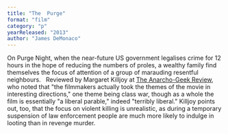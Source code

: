```yaml
---
title: "The  Purge"
format: "film"
category: "p"
yearReleased: "2013"
author: "James DeMonaco"
---
```

On Purge Night, when the near-future US government  legalises crime for 12 hours in the hope of reducing the numbers of proles, a  wealthy family find themselves the focus of attention of a group of marauding  resentful neighbours.
 
Reviewed by Margaret Killjoy at <a href="http://www.anarchogeekreview.com/movies/the-purge-2013">The  Anarcho-Geek Review</a>, who noted that "the filmmakers actually took the themes  of the movie in interesting directions," one theme being class war, though as a  whole the film is essentially "a liberal parable," indeed "terribly liberal."  Killjoy points out, too, that the focus on violent killing is unrealistic, as  during a temporary suspension of law enforcement people are much more likely to  indulge in looting than in revenge murder.
